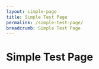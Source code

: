```yaml
---
layout: simple-page
title: Simple Test Page
permalink: /simple-test-page/
breadcrumb: Simple Test Page
---
```


# Simple Test Page